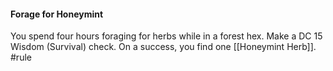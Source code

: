 #### Forage for Honeymint
You spend four hours foraging for herbs while in a forest hex. Make a DC 15 Wisdom (Survival) check.  On a success, you find one [[Honeymint Herb]].
#rule 